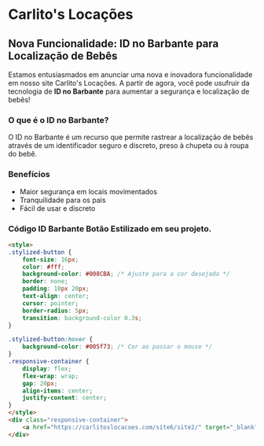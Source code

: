 # Carlito's Locações

## Nova Funcionalidade: ID no Barbante para Localização de Bebês

Estamos entusiasmados em anunciar uma nova e inovadora funcionalidade em nosso site Carlito's Locações. A partir de agora, você pode usufruir da tecnologia de **ID no Barbante** para aumentar a segurança e localização de bebês!

### O que é o ID no Barbante?

O ID no Barbante é um recurso que permite rastrear a localização de bebês através de um identificador seguro e discreto, preso à chupeta ou à roupa do bebê.

### Benefícios

- Maior segurança em locais movimentados
- Tranquilidade para os pais
- Fácil de usar e discreto

### Código ID Barbante Botão Estilizado em seu projeto.

```html
<style>
.stylized-button {
    font-size: 16px;
    color: #fff;
    background-color: #008CBA; /* Ajuste para a cor desejada */
    border: none;
    padding: 10px 20px;
    text-align: center;
    cursor: pointer;
    border-radius: 5px;
    transition: background-color 0.3s;
}

.stylized-button:hover {
    background-color: #005f73; /* Cor ao passar o mouse */
}
.responsive-container {
    display: flex;
    flex-wrap: wrap;
    gap: 20px;
    align-items: center;
    justify-content: center;
}
</style>
<div class="responsive-container">
    <a href="https://carlitoslocacoes.com/site6/site2/" target="_blank" class="stylized-button">ID no Barbante</a>
</div>
